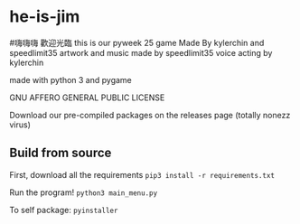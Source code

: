 # he-is-jim
#嗨嗨嗨 歡迎光臨
this is our pyweek 25 game
Made By kylerchin and speedlimit35
artwork and music made by speedlimit35
voice acting by kylerchin

made with python 3 and pygame

GNU AFFERO GENERAL PUBLIC LICENSE

Download our pre-compiled packages on the releases page (totally nonezz virus)

## Build from source
First, download all the requirements
```pip3 install -r requirements.txt```

Run the program!
```python3 main_menu.py```

To self package:
```pyinstaller```
